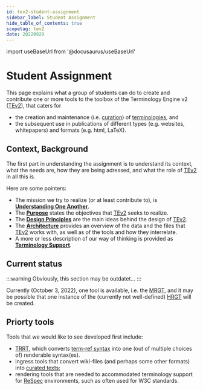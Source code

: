 ```yaml
---
id: tev2-student-assignment
sidebar_label: Student Assignment
hide_table_of_contents: true
scopetag: tev2
date: 20220929
---
```


import useBaseUrl from '@docusaurus/useBaseUrl'

# Student Assignment

This page explains what a group of students can do to create and contribute one or more tools to the toolbox of the  Terminology Engine v2 ([TEv2](@)), that caters for
- the creation and maintenance (i.e. [curation](@)) of [terminologies](@), and
- the subsequent use in publications of different types (e.g. websites, whitepapers) and formats (e.g. html, LaTeX).

## Context, Background

The first part in understanding the assignment is to understand its context, what the needs are, how they are being adressed, and what the role of  [TEv2](@) in all this is.

Here are some pointers:
- The mission we try to realize (or at least contribute to), is **[Understanding One Another](/docs/tev2/overview/tev2-common-understanding)**.
- The **[Purpose](/docs/tev2/overview/tev2-purpose)** states the objectives that [TEv2](@) seeks to realize.
- The **[Design Principles](/docs/tev2/overview/tev2-design-principles)** are the main ideas behind the design of [TEv2](@).
- The **[Architecture](/docs/tev2/overview/tev2-architecture)** provides an overview of the data and the files that [TEv2](@) works with, as well as of the tools and how they interrelate.
- A more or less description of our way of thinking is provided as **[Terminology Support](/docs/tev2/terms/patterns/pattern-terminology)**.

## Current status

:::warning
Obviously, this section may be outdatet...
:::

Currently (October 3, 2022), one tool is available, i.e. the [MRGT](/docs/tev2/spec-tools/21-mrgt.md), and it may be possible that one instance of the (currently not well-defined) [HRGT](/docs/tev2/spec-tools/22-hrgt.md) will be created.

## Priorty tools

Tools that we would like to see developed first include:

- [TRRT](/docs/tev2/spec-tools/12-trrt.md), which converts [term-ref syntax](/docs/tev2/spec-syntax/11-term-ref-syntax.md) into one (out of multiple choices of) renderable syntax(es).
- ingress tools that convert wiki-files (and perhaps some other formats) into [curated texts](/docs/tev2/spec-files/00-ctext.md);
- rendering tools that are needed to accommodated terminology support for [ReSpec](https://dev.w3.org/2008/video/mediaann/ReSpec.js/documentation.html) environments, such as often used for W3C standards.